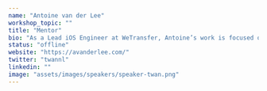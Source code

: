 ```yaml
---
name: "Antoine van der Lee"
workshop_topic: ""
title: "Mentor"
bio: "As a Lead iOS Engineer at WeTransfer, Antoine’s work is focused on code architecture and team processes. He's passionate about contributing to the iOS community where you might know him from his weekly blog posts on his personal blog called SwiftLee. He particularly enjoys speaking on best practices for structuring code architecture in a way that creates sustainability, as well as open sourcing frameworks and how iOS developers can be more successful in their work."
status: "offline"
website: "https://avanderlee.com/"
twitter: "twannl"
linkedin: ""
image: "assets/images/speakers/speaker-twan.png"
---
```

